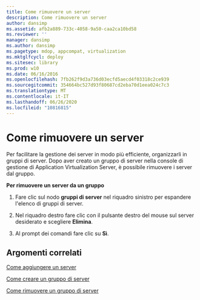 ```yaml
---
title: Come rimuovere un server
description: Come rimuovere un server
author: dansimp
ms.assetid: afb2a889-733c-4058-9a50-caa2ca10bd58
ms.reviewer: ''
manager: dansimp
ms.author: dansimp
ms.pagetype: mdop, appcompat, virtualization
ms.mktglfcycl: deploy
ms.sitesec: library
ms.prod: w10
ms.date: 06/16/2016
ms.openlocfilehash: 7fb262f9d3a736d03ecfd5aecd4f03318c2ce939
ms.sourcegitcommit: 354664bc527d93f80687cd2eba70d1eea024c7c3
ms.translationtype: MT
ms.contentlocale: it-IT
ms.lasthandoff: 06/26/2020
ms.locfileid: "10816815"
---
```

# Come rimuovere un server


Per facilitare la gestione dei server in modo più efficiente, organizzarli in gruppi di server. Dopo aver creato un gruppo di server nella console di gestione di Application Virtualization Server, è possibile rimuovere i server dal gruppo.

**Per rimuovere un server da un gruppo**

1.  Fare clic sul nodo **gruppi di server** nel riquadro sinistro per espandere l'elenco di gruppi di server.

2.  Nel riquadro destro fare clic con il pulsante destro del mouse sul server desiderato e scegliere **Elimina**.

3.  Al prompt dei comandi fare clic su **Sì**.

## Argomenti correlati


[Come aggiungere un server](how-to-add-a-server.md)

[Come creare un gruppo di server](how-to-create-a-server-group.md)

[Come rimuovere un gruppo di server](how-to-remove-a-server-group.md)

 

 





